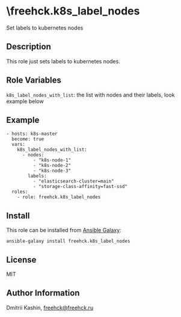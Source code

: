 \freehck.k8s_label_nodes
=========

Set labels to kubernetes nodes

Description
-----------

This role just sets labels to kubernetes nodes.

Role Variables
--------------

`k8s_label_nodes_with_list`: the list with nodes and their labels, look example below

Example
-------

    - hosts: k8s-master
      become: true
      vars:
        k8s_label_nodes_with_list:
          - nodes:
              - "k8s-node-1"
              - "k8s-node-2"
              - "k8s-node-3"
            labels:
              - "elasticsearch-cluster=main"
              - "storage-class-affinity=fast-ssd"
      roles:
        - role: freehck.k8s_label_nodes

Install
-------

This role can be installed from [Ansible Galaxy](https://galaxy.ansible.com/):

`ansible-galaxy install freehck.k8s_label_nodes`

License
-------

MIT

Author Information
------------------

Dmitrii Kashin, <freehck@freehck.ru>
